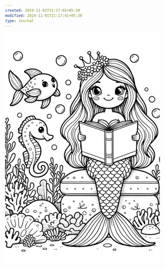 ```yaml
---
created: 2024-11-01T21:17:02+05:30
modified: 2024-11-01T21:17:41+05:30
type: Journal
---
```


![Image](./60bc9220544b4fd1af1629acd28136ad.jpg)
